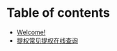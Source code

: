 # Table of contents

* [Welcome!](README.md)
* [提权常见提权在线查询](ti-quan-chang-jian-ti-quan-zai-xian-cha-xun.md)
